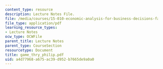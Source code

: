 ```yaml
---
content_type: resource
description: Lecture Notes File.
file: /media/courses/15-010-economic-analysis-for-business-decisions-fall-2004/a4d77968a675ac39d952b7665de9a0a0_game_thry_philip.pdf
file_type: application/pdf
learning_resource_types:
- Lecture Notes
ocw_type: OCWFile
parent_title: Lecture Notes
parent_type: CourseSection
resourcetype: Document
title: game_thry_philip.pdf
uid: a4d77968-a675-ac39-d952-b7665de9a0a0
---
```

